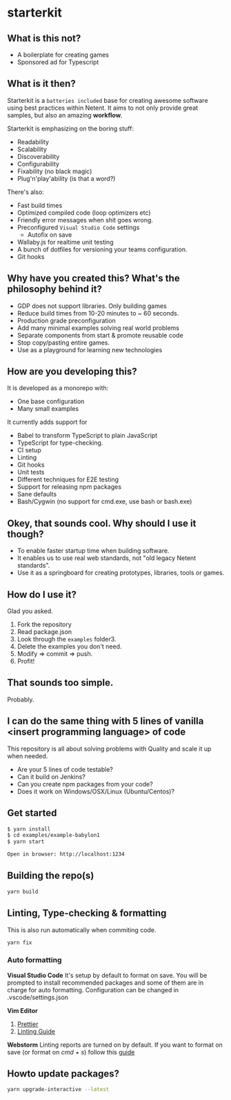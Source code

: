 # starterkit

## What is this not?

- A boilerplate for creating games
- Sponsored ad for Typescript

## What is it then?

Starterkit is a `batteries included` base for creating awesome software using best practices within Netent.
It aims to not only provide great samples, but also an amazing **workflow**.

Starterkit is emphasizing on the boring stuff:

- Readability
- Scalability
- Discoverability
- Configurability
- Fixability (no black magic)
- Plug'n'play'ability (is that a word?)

There's also:

- Fast build times
- Optimized compiled code (loop optimizers etc)
- Friendly error messages when shit goes wrong.
- Preconfigured `Visual Studio Code` settings
  - Autofix on save
- Wallaby.js for realtime unit testing
- A bunch of dotfiles for versioning your teams configuration.
- Git hooks

## Why have you created this? What's the philosophy behind it?

- GDP does not support libraries. Only building games
- Reduce build times from 10-20 minutes to ~ 60 seconds.
- Production grade preconfiguration
- Add many minimal examples solving real world problems
- Separate components from start & promote reusable code
- Stop copy/pasting entire games.
- Use as a playground for learning new technologies

## How are you developing this?

It is developed as a monorepo with:

- One base configuration
- Many small examples

It currently adds support for

- Babel to transform TypeScript to plain JavaScript
- TypeScript for type-checking.
- CI setup
- Linting
- Git hooks
- Unit tests
- Different techniques for E2E testing
- Support for releasing npm packages
- Sane defaults
- Bash/Cygwin (no support for cmd.exe, use bash or bash.exe)

## Okey, that sounds cool. Why should **I** use it though?

- To enable faster startup time when building software.
- It enables us to use real web standards, not "old legacy Netent standards".
- Use it as a springboard for creating prototypes, libraries, tools or games.

## How do I use it?

Glad you asked.

1.  Fork the repository
2.  Read package.json
3.  Look through the `examples` folder3.
4.  Delete the examples you don't need.
5.  Modify => commit => push.
6.  Profit!

## That sounds too simple.

Probably.

## I can do the same thing with 5 lines of vanilla \<insert programming language> of code

This repository is all about solving problems with Quality and scale it up when needed.

- Are your 5 lines of code testable?
- Can it build on Jenkins?
- Can you create npm packages from your code?
- Does it work on Windows/OSX/Linux (Ubuntu/Centos)?

## Get started

```sh
$ yarn install
$ cd examples/example-babylon1
$ yarn start

Open in browser: http://localhost:1234
```

## Building the repo(s)

```sh
yarn build
```

## Linting, Type-checking & formatting

This is also run automatically when commiting code.

```sh
yarn fix
```

### Auto formatting

**Visual Studio Code**
It's setup by default to format on save. You will be prompted to install recommended packages and some of them are in charge for auto formatting. Configuration can be changed in .vscode/settings.json

**Vim Editor**

1. [Prettier](https://github.com/prettier/vim-prettier)
2. [Linting Guide](https://medium.com/jimeno0/eslint-and-prettier-in-vim-neovim-7e45f85cf8f9)

**Webstorm**
Linting reports are turned on by default. If you want to format on save (or format on _cmd + s_) follow this [guide](https://prettier.io/docs/en/webstorm.html)

## Howto update packages?

```sh
yarn upgrade-interactive --latest
```
